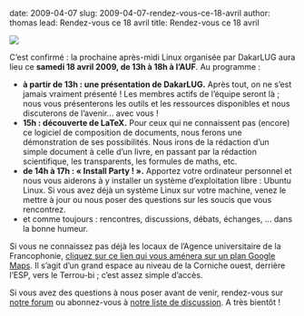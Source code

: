 date: 2009-04-07
slug: 2009-04-07-rendez-vous-ce-18-avril
author: thomas
lead: Rendez-vous ce 18 avril
title: Rendez-vous ce 18 avril


[![](http://dakarlug.org/blog/wp-content/uploads/2009/04/affiche-apres-midi-linux-18-avril-2009.png)](http://dakarlug.org/blog/wp-content/uploads/2009/04/affiche-apres-midi-linux-18-avril-2009.pdf)

    

C’est confirmé : la prochaine après-midi Linux organisée par DakarLUG aura lieu ce **samedi 18 avril 2009, de 13h à 18h à l’AUF**. Au programme :

*   **à partir de 13h : une présentation de DakarLUG.**
Après tout, on ne s’est jamais vraiment présenté ! Les membres actifs
de l’équipe seront là ; nous vous présenterons les outils et les
ressources disponibles et nous discuterons de l’avenir… avec vous !
*   **15h : découverte de LaTeX.** Pour ceux qui ne
connaissent pas (encore) ce logiciel de composition de documents, nous
ferons une démonstration de ses possibilités. Nous irons de la
rédaction d’un simple document à celle d’un livre, en passant par la
rédaction scientifique, les transparents, les formules de maths, etc.
*   **de 14h à 17h : « Install Party ! ».** Apportez votre
ordinateur personnel et nous vous aiderons à y installer un système
d’exploitation libre : Ubuntu Linux. Si vous avez déjà un système Linux
sur votre machine, venez le mettre à jour ou nous poser des questions
sur les soucis que vous rencontrez.
*   et comme toujours : rencontres, discussions, débats, échanges, … dans la bonne humeur.

Si vous ne connaissez pas déjà les locaux de l’Agence universitaire de la Francophonie, [cliquez sur ce lien qui vous aménera sur un plan Google Maps](http://maps.google.com/maps?f=q&amp;source=s_q&amp;hl=fr&amp;geocode=&amp;q=&amp;ie=UTF8&amp;ll=14.679327,-17.467934&amp;spn=0.00397,0.005997&amp;t=h&amp;z=18). Il s’agit d’un grand espace au niveau de la Corniche ouest, derrière l’ESP, vers le Terrou-bi ; c’est assez simple d’accès.

Si vous avez des questions à nous poser avant de venir, rendez-vous sur [notre forum](http://dakarlug.org/forum) ou abonnez-vous à [notre liste de discussion](http://dakarlug.org/liste). A très bientôt !

    